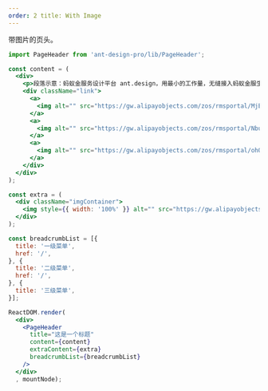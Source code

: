 ```yaml
---
order: 2 title: With Image
---
```


带图片的页头。

````jsx
import PageHeader from 'ant-design-pro/lib/PageHeader';

const content = (
  <div>
    <p>段落示意：蚂蚁金服务设计平台 ant.design，用最小的工作量，无缝接入蚂蚁金服生态，提供跨越设计与开发的体验解决方案。</p>
    <div className="link">
      <a>
        <img alt="" src="https://gw.alipayobjects.com/zos/rmsportal/MjEImQtenlyueSmVEfUD.svg"/> 快速开始
      </a>
      <a>
        <img alt="" src="https://gw.alipayobjects.com/zos/rmsportal/NbuDUAuBlIApFuDvWiND.svg"/> 产品简介
      </a>
      <a>
        <img alt="" src="https://gw.alipayobjects.com/zos/rmsportal/ohOEPSYdDTNnyMbGuyLb.svg"/> 产品文档
      </a>
    </div>
  </div>
);

const extra = (
  <div className="imgContainer">
    <img style={{ width: '100%' }} alt="" src="https://gw.alipayobjects.com/zos/rmsportal/RzwpdLnhmvDJToTdfDPe.png"/>
  </div>
);

const breadcrumbList = [{
  title: '一级菜单',
  href: '/',
}, {
  title: '二级菜单',
  href: '/',
}, {
  title: '三级菜单',
}];

ReactDOM.render(
  <div>
    <PageHeader
      title="这是一个标题"
      content={content}
      extraContent={extra}
      breadcrumbList={breadcrumbList}
    />
  </div>
  , mountNode);
````

<style>
#scaffold-src-components-PageHeader-demo-image .code-box-demo {
  background: #f2f4f5;
}
#scaffold-src-components-PageHeader-demo-image .imgContainer {
  margin-top: -60px;
  text-align: center;
  width: 195px;
}
#scaffold-src-components-PageHeader-demo-image .link {
	margin-top: 16px;
}
#scaffold-src-components-PageHeader-demo-image .link a {
  margin-right: 32px;
}
#scaffold-src-components-PageHeader-demo-image .link img {
  vertical-align: middle;
  margin-right: 8px;
}
</style>
